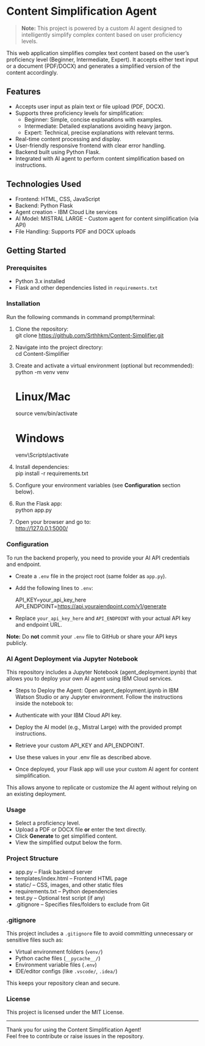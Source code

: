 # Content Simplification Agent

> **Note:** This project is powered by a custom AI agent designed to intelligently simplify complex content based on user proficiency levels.

This web application simplifies complex text content based on the user’s proficiency level (Beginner, Intermediate, Expert). It accepts either text input or a document (PDF/DOCX) and generates a simplified version of the content accordingly.

## Features

- Accepts user input as plain text or file upload (PDF, DOCX).
- Supports three proficiency levels for simplification:
  - Beginner: Simple, concise explanations with examples.
  - Intermediate: Detailed explanations avoiding heavy jargon.
  - Expert: Technical, precise explanations with relevant terms.
- Real-time content processing and display.
- User-friendly responsive frontend with clear error handling.
- Backend built using Python Flask.
- Integrated with AI agent to perform content simplification based on instructions.

## Technologies Used

- Frontend: HTML, CSS, JavaScript
- Backend: Python Flask
- Agent creation - IBM Cloud Lite services
- AI Model: MISTRAL LARGE - Custom agent for content simplification (via API)
- File Handling: Supports PDF and DOCX uploads

## Getting Started

### Prerequisites

- Python 3.x installed
- Flask and other dependencies listed in `requirements.txt`

### Installation

Run the following commands in command prompt/terminal:

1. Clone the repository:  
   git clone https://github.com/Srthhkm/Content-Simplifier.git

2. Navigate into the project directory:  
   cd Content-Simplifier

3. Create and activate a virtual environment (optional but recommended):  
   python -m venv venv  
   # Linux/Mac  
   source venv/bin/activate  
   # Windows  
   venv\Scripts\activate

4. Install dependencies:  
   pip install -r requirements.txt

5. Configure your environment variables (see **Configuration** section below).

6. Run the Flask app:  
   python app.py

7. Open your browser and go to:  
   http://127.0.0.1:5000/

### Configuration

To run the backend properly, you need to provide your AI API credentials and endpoint.

- Create a `.env` file in the project root (same folder as `app.py`).  
- Add the following lines to `.env`:

  API_KEY=your_api_key_here  
  API_ENDPOINT=https://api.youraiendpoint.com/v1/generate

- Replace `your_api_key_here` and `API_ENDPOINT` with your actual API key and endpoint URL.

**Note:** Do **not** commit your `.env` file to GitHub or share your API keys publicly.

### AI Agent Deployment via Jupyter Notebook
This repository includes a Jupyter Notebook (agent_deployment.ipynb) that allows you to deploy your own AI agent using IBM Cloud services.

- Steps to Deploy the Agent:
Open agent_deployment.ipynb in IBM Watson Studio or any Jupyter environment.
Follow the instructions inside the notebook to:

- Authenticate with your IBM Cloud API key.
- Deploy the AI model (e.g., Mistral Large) with the provided prompt instructions.
- Retrieve your custom API_KEY and API_ENDPOINT.
- Use these values in your .env file as described above.
- Once deployed, your Flask app will use your custom AI agent for content simplification.

This allows anyone to replicate or customize the AI agent without relying on an existing deployment.

### Usage

- Select a proficiency level.  
- Upload a PDF or DOCX file **or** enter the text directly.  
- Click **Generate** to get simplified content.  
- View the simplified output below the form.

### Project Structure

- app.py – Flask backend server  
- templates/index.html – Frontend HTML page  
- static/ – CSS, images, and other static files  
- requirements.txt – Python dependencies  
- test.py – Optional test script (if any)  
- .gitignore – Specifies files/folders to exclude from Git

### .gitignore

This project includes a `.gitignore` file to avoid committing unnecessary or sensitive files such as:

- Virtual environment folders (`venv/`)  
- Python cache files (`__pycache__/`)  
- Environment variable files (`.env`)  
- IDE/editor configs (like `.vscode/`, `.idea/`)

This keeps your repository clean and secure.

### License

This project is licensed under the MIT License.

---

Thank you for using the Content Simplification Agent!  
Feel free to contribute or raise issues in the repository.
